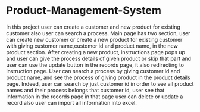 # Product-Management-System
In this project user can create a customer and new product for existing customer also user can search a process. Main page has two section, user can create new customer or create a new product for existing customer with giving customer name,customer id and product name, in the new product section. After creating a new product, instructions page pops up and user can give the process details of given product or skip that part and user can use the update button in the records page, it also redirecting to instruction page. User can search a process by giving customer id and product name, and see the process of giving product in the product details page. Indeed, user can search by just customer id in order to see all product names and their process belongs that customer id, user see that information in the records page in that page user can delete or update a record also user can import all information into excel.
